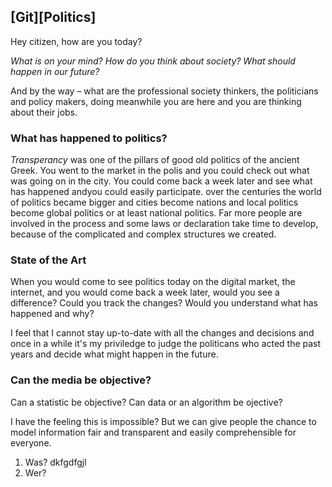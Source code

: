 ## [Git][Politics]

Hey citizen, how are you today?

*What is on your mind? How do you think about society? What should happen in our future?*

And by the way – what are the professional society thinkers, the politicians and policy makers, doing meanwhile you are here and you are thinking about their jobs. 

### What has happened to politics?

*Transperancy* was one of the pillars of good old politics of the ancient Greek. You went to the market in the polis and you could check out what was going on in the city. You could come back a week later and see what has happened andyou could easily participate. over the centuries the world of politics became bigger and cities become nations and local politics become global politics or at least national politics. Far more people are involved in the process and some laws or declaration take time to develop, because of the complicated and complex structures we created. 

### State of the Art

When you would come to see politics today on the digital market, the internet, and you would come back a week later, would you see a difference? Could you track the changes? Would you understand what has happened and why? 

I feel that I cannot stay up-to-date with all the changes and decisions and once in a while it's my priviledge to judge the politicans who acted the past years and decide what might happen in the future. 

### Can the media be objective? 

Can a statistic be objective? Can data or an algorithm be ojective? 

I have the feeling this is impossible? But we can give people the chance to model information fair and transparent and easily comprehensible for everyone. 

1. Was?
dkfgdfgjl
2. Wer?
